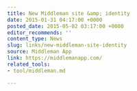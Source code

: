 ```yaml
---
title: New Middleman site &amp; identity
date: 2015-01-31 04:17:00 +0000
posted_date: 2015-05-02 03:17:00 +0000
editor_recommends: ''
content_type: News
slug: links/new-middleman-site-identity
source: Middleman App
link: https://middlemanapp.com/
related_tools:
- tool/middleman.md

---
```

